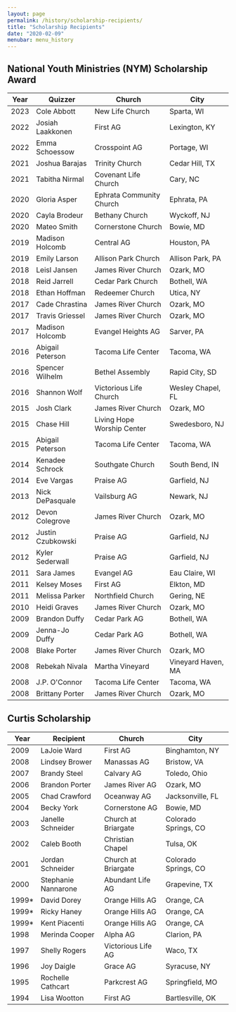 ```yaml
---
layout: page
permalink: /history/scholarship-recipients/
title: "Scholarship Recipients"
date: "2020-02-09"
menubar: menu_history
---
```


## National Youth Ministries (NYM) Scholarship Award

| Year | Quizzer           | Church                     | City               |
| ---- | ----------------- | -------------------------- | ------------------ |
| 2023 | Cole Abbott       | New Life Church            | Sparta, WI         |
| 2022 | Josiah Laakkonen  | First AG                   | Lexington, KY      |
| 2022 | Emma Schoessow    | Crosspoint AG              | Portage, WI        |
| 2021 | Joshua Barajas    | Trinity Church             | Cedar Hill, TX     |
| 2021 | Tabitha Nirmal    | Covenant Life Church       | Cary, NC           |
| 2020 | Gloria Asper      | Ephrata Community Church   | Ephrata, PA        |
| 2020 | Cayla Brodeur     | Bethany Church             | Wyckoff, NJ        |
| 2020 | Mateo Smith       | Cornerstone Church         | Bowie, MD          |
| 2019 | Madison Holcomb   | Central AG                 | Houston, PA        |
| 2019 | Emily Larson      | Allison Park Church        | Allison Park, PA   |
| 2018 | Leisl Jansen      | James River Church         | Ozark, MO          |
| 2018 | Reid Jarrell      | Cedar Park Church          | Bothell, WA        |
| 2018 | Ethan Hoffman     | Redeemer Church            | Utica, NY          |
| 2017 | Cade Chrastina    | James River Church         | Ozark, MO          |
| 2017 | Travis Griessel   | James River Church         | Ozark, MO          |
| 2017 | Madison Holcomb   | Evangel Heights AG         | Sarver, PA         |
| 2016 | Abigail Peterson  | Tacoma Life Center         | Tacoma, WA         |
| 2016 | Spencer Wilhelm   | Bethel Assembly            | Rapid City, SD     |
| 2016 | Shannon Wolf      | Victorious Life Church     | Wesley Chapel, FL  |
| 2015 | Josh Clark        | James River Church         | Ozark, MO          |
| 2015 | Chase Hill        | Living Hope Worship Center | Swedesboro, NJ     |
| 2015 | Abigail Peterson  | Tacoma Life Center         | Tacoma, WA         |
| 2014 | Kenadee Schrock   | Southgate Church           | South Bend, IN     |
| 2014 | Eve Vargas        | Praise AG                  | Garfield, NJ       |
| 2013 | Nick DePasquale   | Vailsburg AG               | Newark, NJ         |
| 2012 | Devon Colegrove   | James River Church         | Ozark, MO          |
| 2012 | Justin Czubkowski | Praise AG                  | Garfield, NJ       |
| 2012 | Kyler Sederwall   | Praise AG                  | Garfield, NJ       |
| 2011 | Sara James        | Evangel AG                 | Eau Claire, WI     |
| 2011 | Kelsey Moses      | First AG                   | Elkton, MD         |
| 2011 | Melissa Parker    | Northfield Church          | Gering, NE         |
| 2010 | Heidi Graves      | James River Church         | Ozark, MO          |
| 2009 | Brandon Duffy     | Cedar Park AG              | Bothell, WA        |
| 2009 | Jenna-Jo Duffy    | Cedar Park AG              | Bothell, WA        |
| 2008 | Blake Porter      | James River Church         | Ozark, MO          |
| 2008 | Rebekah Nivala    | Martha Vineyard            | Vineyard Haven, MA |
| 2008 | J.P. O'Connor     | Tacoma Life Center         | Tacoma, WA         |
| 2008 | Brittany Porter   | James River Church         | Ozark, MO          |

## Curtis Scholarship

| Year   | Recipient           | Church              | City                 |
| ------ | ------------------- | ------------------- | -------------------- |
| 2009   | LaJoie Ward         | First AG            | Binghamton, NY       |
| 2008   | Lindsey Brower      | Manassas AG         | Bristow, VA          |
| 2007   | Brandy Steel        | Calvary AG          | Toledo, Ohio         |
| 2006   | Brandon Porter      | James River AG      | Ozark, MO            |
| 2005   | Chad Crawford       | Oceanway AG         | Jacksonville, FL     |
| 2004   | Becky York          | Cornerstone AG      | Bowie, MD            |
| 2003   | Janelle Schneider   | Church at Briargate | Colorado Springs, CO |
| 2002   | Caleb Booth         | Christian Chapel    | Tulsa, OK            |
| 2001   | Jordan Schneider    | Church at Briargate | Colorado Springs, CO |
| 2000   | Stephanie Nannarone | Abundant Life AG    | Grapevine, TX        |
| 1999\* | David Dorey         | Orange Hills AG     | Orange, CA           |
| 1999\* | Ricky Haney         | Orange Hills AG     | Orange, CA           |
| 1999\* | Kent Piacenti       | Orange Hills AG     | Orange, CA           |
| 1998   | Merinda Cooper      | Alpha AG            | Clarion, PA          |
| 1997   | Shelly Rogers       | Victorious Life AG  | Waco, TX             |
| 1996   | Joy Daigle          | Grace AG            | Syracuse, NY         |
| 1995   | Rochelle Cathcart   | Parkcrest AG        | Springfield, MO      |
| 1994   | Lisa Wootton        | First AG            | Bartlesville, OK     |
